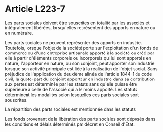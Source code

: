 # Article L223-7

Les parts sociales doivent être souscrites en totalité par les associés et intégralement libérées, lorsqu'elles représentent des apports en nature ou en numéraire.

Les parts sociales ne peuvent représenter des apports en industrie. Toutefois, lorsque l'objet de la société porte sur l'exploitation d'un fonds de commerce ou d'une entreprise artisanale apporté à la société ou créé par elle à partir d'éléments corporels ou incorporels qui lui sont apportés en nature, l'apporteur en nature, ou son conjoint, peut apporter son industrie lorsque son activité principale est liée à la réalisation de l'objet social. Sans préjudice de l'application du deuxième alinéa de l'article 1844-1 du code civil, la quote-part du conjoint apporteur en industrie dans sa contribution aux pertes est déterminée par les statuts sans qu'elle puisse être supérieure à celle de l'associé qui a le moins apporté. Les statuts déterminent les modalités selon lesquelles ces parts sociales sont souscrites.

La répartition des parts sociales est mentionnée dans les statuts.

Les fonds provenant de la libération des parts sociales sont déposés dans les conditions et délais déterminés par décret en Conseil d'Etat.
